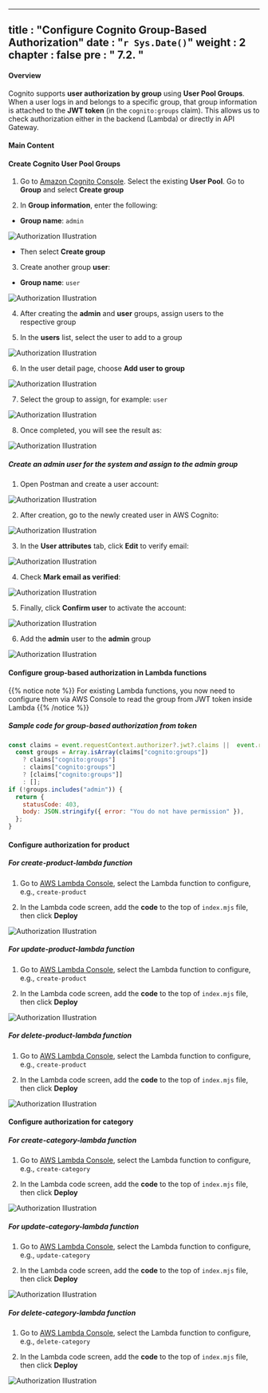 ---

title : "Configure Cognito Group-Based Authorization"
date :  "`r Sys.Date()`"
weight : 2
chapter : false
pre : " <b> 7.2. </b> "
-----------------------

#### Overview

Cognito supports **user authorization by group** using **User Pool Groups**. When a user logs in and belongs to a specific group, that group information is attached to the **JWT token** (in the `cognito:groups` claim). This allows us to check authorization either in the backend (Lambda) or directly in API Gateway.

#### Main Content

#### **Create Cognito User Pool Groups**

1. Go to [Amazon Cognito Console](https://console.aws.amazon.com/cognito/home). Select the existing **User Pool**. Go to **Group** and select **Create group**

2. In **Group information**, enter the following:

* **Group name**: `admin`

![Authorization Illustration](/images/7-authentication-and-authorization/7.2-authorization-with-cognito-groups/02.png)

* Then select **Create group**

3. Create another group **user**:

* **Group name**: `user`

![Authorization Illustration](/images/7-authentication-and-authorization/7.2-authorization-with-cognito-groups/03.png)

4. After creating the **admin** and **user** groups, assign users to the respective group

5. In the **users** list, select the user to add to a group

![Authorization Illustration](/images/7-authentication-and-authorization/7.2-authorization-with-cognito-groups/03-01.png)

6. In the user detail page, choose **Add user to group**

![Authorization Illustration](/images/7-authentication-and-authorization/7.2-authorization-with-cognito-groups/04.png)

7. Select the group to assign, for example: `user`

![Authorization Illustration](/images/7-authentication-and-authorization/7.2-authorization-with-cognito-groups/05.png)

8. Once completed, you will see the result as:

![Authorization Illustration](/images/7-authentication-and-authorization/7.2-authorization-with-cognito-groups/06.png)

##### Create an admin user for the system and assign to the admin group

1. Open Postman and create a user account:

![Authorization Illustration](/images/7-authentication-and-authorization/7.2-authorization-with-cognito-groups/07.png)

2. After creation, go to the newly created user in AWS Cognito:

![Authorization Illustration](/images/7-authentication-and-authorization/7.2-authorization-with-cognito-groups/08.png)

3. In the **User attributes** tab, click **Edit** to verify email:

![Authorization Illustration](/images/7-authentication-and-authorization/7.2-authorization-with-cognito-groups/09.png)

4. Check **Mark email as verified**:

![Authorization Illustration](/images/7-authentication-and-authorization/7.2-authorization-with-cognito-groups/10.png)

5. Finally, click **Confirm user** to activate the account:

![Authorization Illustration](/images/7-authentication-and-authorization/7.2-authorization-with-cognito-groups/11.png)

6. Add the **admin** user to the **admin** group

![Authorization Illustration](/images/7-authentication-and-authorization/7.2-authorization-with-cognito-groups/12.png)

#### **Configure group-based authorization in Lambda functions**

{{% notice note %}}
For existing Lambda functions, you now need to configure them via AWS Console to read the group from JWT token inside Lambda
{{% /notice %}}

##### **Sample code for group-based authorization from token**

```js
const claims = event.requestContext.authorizer?.jwt?.claims ||  event.requestContext.authorizer?.claims || {};  
  const groups = Array.isArray(claims["cognito:groups"])
    ? claims["cognito:groups"]
    : claims["cognito:groups"]
    ? [claims["cognito:groups"]]
    : [];
if (!groups.includes("admin")) {
  return {
    statusCode: 403,
    body: JSON.stringify({ error: "You do not have permission" }),
  };
}
```

#### Configure authorization for product

##### **For create-product-lambda function**

1. Go to [AWS Lambda Console](https://console.aws.amazon.com/lambda/home), select the Lambda function to configure, e.g., `create-product`

2. In the Lambda code screen, add the **code** to the top of `index.mjs` file, then click **Deploy**

![Authorization Illustration](/images/7-authentication-and-authorization/7.2-authorization-with-cognito-groups/18.png)

##### **For update-product-lambda function**

1. Go to [AWS Lambda Console](https://console.aws.amazon.com/lambda/home), select the Lambda function to configure, e.g., `create-product`

2. In the Lambda code screen, add the **code** to the top of `index.mjs` file, then click **Deploy**

![Authorization Illustration](/images/7-authentication-and-authorization/7.2-authorization-with-cognito-groups/19.png)

##### **For delete-product-lambda function**

1. Go to [AWS Lambda Console](https://console.aws.amazon.com/lambda/home), select the Lambda function to configure, e.g., `create-product`

2. In the Lambda code screen, add the **code** to the top of `index.mjs` file, then click **Deploy**

![Authorization Illustration](/images/7-authentication-and-authorization/7.2-authorization-with-cognito-groups/20.png)

#### Configure authorization for category

##### **For create-category-lambda function**

1. Go to [AWS Lambda Console](https://console.aws.amazon.com/lambda/home), select the Lambda function to configure, e.g., `create-category`

2. In the Lambda code screen, add the **code** to the top of `index.mjs` file, then click **Deploy**

![Authorization Illustration](/images/7-authentication-and-authorization/7.2-authorization-with-cognito-groups/21.png)

##### **For update-category-lambda function**

1. Go to [AWS Lambda Console](https://console.aws.amazon.com/lambda/home), select the Lambda function to configure, e.g., `update-category`

2. In the Lambda code screen, add the **code** to the top of `index.mjs` file, then click **Deploy**

![Authorization Illustration](/images/7-authentication-and-authorization/7.2-authorization-with-cognito-groups/22.png)

##### **For delete-category-lambda function**

1. Go to [AWS Lambda Console](https://console.aws.amazon.com/lambda/home), select the Lambda function to configure, e.g., `delete-category`

2. In the Lambda code screen, add the **code** to the top of `index.mjs` file, then click **Deploy**

![Authorization Illustration](/images/7-authentication-and-authorization/7.2-authorization-with-cognito-groups/23.png)
